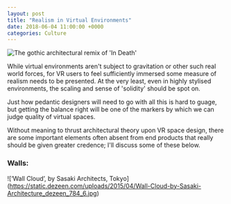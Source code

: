 ```yaml
---
layout: post
title: "Realism in Virtual Environments"
date: 2018-06-04 11:00:00 +0000
categories: Culture
---
```

![The gothic architectural remix of 'In Death'](https://pbs.twimg.com/media/DadHRYlUMAAd251.jpg)

While virtual environments aren't subject to gravitation or other such real world forces, for VR users to feel sufficiently immersed some measure of realism needs to be presented. At the very least, even in highly stylised environments, the scaling and sense of 'solidity' should be spot on.

Just how pedantic designers will need to go with all this is hard to guage, but getting the balance right will be one of the markers by which we can judge quality of virtual spaces.

Without meaning to thrust architectural theory upon VR space design, there are some important elements often absent from end products that really should be given greater credence; I'll discuss some of these below.

### Walls:
![‘Wall Cloud’, by Sasaki Architects, Tokyo]
(https://static.dezeen.com/uploads/2015/04/Wall-Cloud-by-Sasaki-Architecture_dezeen_784_6.jpg)

